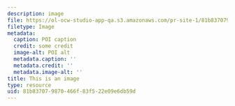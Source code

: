 ```yaml
---
description: image
file: https://ol-ocw-studio-app-qa.s3.amazonaws.com/pr-site-1/81b837079870466f83f522e09e6db59d_poi.png
filetype: Image
metadata:
  caption: POI caption
  credit: some credit
  image-alt: POI alt
  metadata.caption: ''
  metadata.credit: ''
  metadata.image-alt: ''
title: This is an image
type: resource
uid: 81b83707-9870-466f-83f5-22e09e6db59d
---
```

